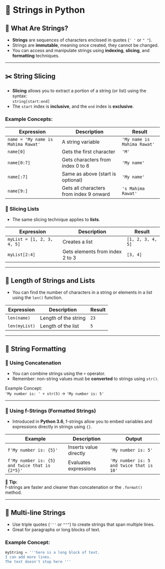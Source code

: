 # 🧵 Strings in Python

## 🔹 What Are Strings?
- **Strings** are sequences of characters enclosed in quotes (`' '` or `" "`).  
- Strings are **immutable**, meaning once created, they cannot be changed.  
- You can access and manipulate strings using **indexing**, **slicing**, and **formatting** techniques.

---

## ✂️ String Slicing

- **Slicing** allows you to extract a portion of a string (or list) using the syntax:  
  `string[start:end]`
- The `start` index is **inclusive**, and the `end` index is **exclusive**.  

### Example Concepts:
| Expression | Description | Result |
|-------------|--------------|--------|
| `name = 'My name is Mahima Rawat'` | A string variable | `'My name is Mahima Rawat'` |
| `name[0]` | Gets the first character | `'M'` |
| `name[0:7]` | Gets characters from index 0 to 6 | `'My name'` |
| `name[:7]` | Same as above (start is optional) | `'My name'` |
| `name[9:]` | Gets all characters from index 9 onward | `'s Mahima Rawat'` |

### 🧩 Slicing Lists
- The same slicing technique applies to **lists**.

| Expression | Description | Result |
|-------------|--------------|--------|
| `myList = [1, 2, 3, 4, 5]` | Creates a list | `[1, 2, 3, 4, 5]` |
| `myList[2:4]` | Gets elements from index 2 to 3 | `[3, 4]` |

---

## 📏 Length of Strings and Lists

- You can find the number of characters in a string or elements in a list using the `len()` function.

| Expression | Description | Result |
|-------------|--------------|--------|
| `len(name)` | Length of the string | `23` |
| `len(myList)` | Length of the list | `5` |

---

## 🧮 String Formatting

### 🔹 Using Concatenation
- You can combine strings using the `+` operator.
- Remember: non-string values must be **converted** to strings using `str()`.

Example Concept:  
`'My number is: ' + str(5)` → `'My number is: 5'`

---

### 🔹 Using f-Strings (Formatted Strings)
- Introduced in **Python 3.6**, f-strings allow you to embed variables and expressions directly in strings using `{}`.

| Example | Description | Output |
|----------|--------------|--------|
| `f'My number is: {5}'` | Inserts value directly | `'My number is: 5'` |
| `f'My number is: {5} and twice that is {2*5}'` | Evaluates expressions | `'My number is: 5 and twice that is 10'` |

🧠 **Tip:**  
f-strings are faster and cleaner than concatenation or the `.format()` method.

---

## 🧾 Multi-line Strings

- Use triple quotes (`'''` or `"""`) to create strings that span multiple lines.
- Great for paragraphs or long blocks of text.

### Example Concept:
```python
myString = '''here is a long block of text.
I can add more lines. 
The text doesn't stop here ''' 
